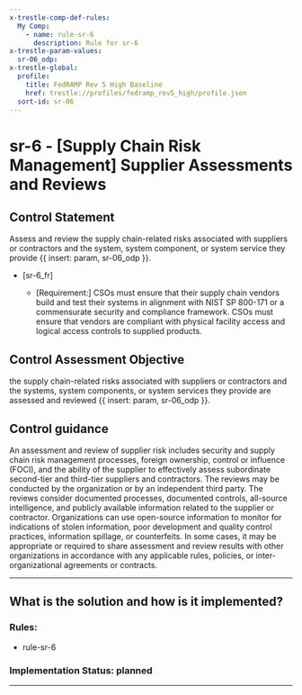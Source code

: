 ```yaml
---
x-trestle-comp-def-rules:
  My Comp:
    - name: rule-sr-6
      description: Rule for sr-6
x-trestle-param-values:
  sr-06_odp:
x-trestle-global:
  profile:
    title: FedRAMP Rev 5 High Baseline
    href: trestle://profiles/fedramp_rev5_high/profile.json
  sort-id: sr-06
---
```


# sr-6 - \[Supply Chain Risk Management\] Supplier Assessments and Reviews

## Control Statement

Assess and review the supply chain-related risks associated with suppliers or contractors and the system, system component, or system service they provide {{ insert: param, sr-06_odp }}.

- \[sr-6_fr\]

  - \[Requirement:\] CSOs must ensure that their supply chain vendors build and test their systems in alignment with NIST SP 800-171 or a commensurate security and compliance framework. CSOs must ensure that vendors are compliant with physical facility access and logical access controls to supplied products.

## Control Assessment Objective

the supply chain-related risks associated with suppliers or contractors and the systems, system components, or system services they provide are assessed and reviewed {{ insert: param, sr-06_odp }}.

## Control guidance

An assessment and review of supplier risk includes security and supply chain risk management processes, foreign ownership, control or influence (FOCI), and the ability of the supplier to effectively assess subordinate second-tier and third-tier suppliers and contractors. The reviews may be conducted by the organization or by an independent third party. The reviews consider documented processes, documented controls, all-source intelligence, and publicly available information related to the supplier or contractor. Organizations can use open-source information to monitor for indications of stolen information, poor development and quality control practices, information spillage, or counterfeits. In some cases, it may be appropriate or required to share assessment and review results with other organizations in accordance with any applicable rules, policies, or inter-organizational agreements or contracts.

______________________________________________________________________

## What is the solution and how is it implemented?

<!-- For implementation status enter one of: implemented, partial, planned, alternative, not-applicable -->

<!-- Note that the list of rules under ### Rules: is read-only and changes will not be captured after assembly to JSON -->

<!-- Add control implementation description here for control: sr-6 -->

### Rules:

  - rule-sr-6

### Implementation Status: planned

______________________________________________________________________
